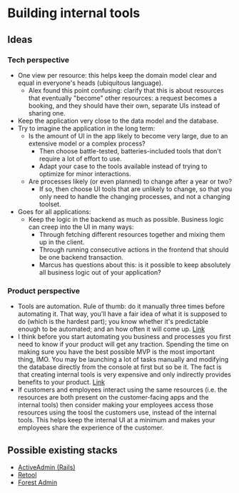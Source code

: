 # Building internal tools

## Ideas

### Tech perspective

- One view per resource: this helps keep the domain model clear and equal in everyone's heads (ubiquitous language).
  - Alex found this point confusing: clarify that this is about resources that eventually "become" other resources: a request becomes a booking, and they should have their own, separate UIs instead of sharing one.
- Keep the application very close to the data model and the database.
- Try to imagine the application in the long term:
  - Is the amount of UI in the app likely to become very large, due to an extensive model or a complex process?
    - Then choose battle-tested, batteries-included tools that don't require a lot of effort to use.
    - Adapt your case to the tools available instead of trying to optimize for minor interactions.
  - Are processes likely (or even planned) to change after a year or two?
    - If so, then choose UI tools that are unlikely to change, so that you only need to handle the changing processes, and not a changing toolset.
- Goes for all applications:
  - Keep the logic in the backend as much as possible. Business logic can creep into the UI in many ways:
    - Through fetching different resources together and mixing them up in the client.
    - Through running consecutive actions in the frontend that should be one backend transaction.
    - Marcus has questions about this: is it possible to keep absolutely all business logic out of your application?

### Product perspective

- Tools are automation. Rule of thumb: do it manually three times before automating it. That way, you'll have a fair idea of what it is supposed to do (which is the hardest part); you know whether it's predictable enough to be automated; and an how often it will come up. [Link](https://news.ycombinator.com/item?id=4766714)
- I think before you start automating you business and processes you first need to know if your product will get any traction. Spending the time on making sure you have the best possible MVP is the most important thing, IMO. You may be launching a lot of tasks manually and modifying the database directly from the console at first but so be it. The fact is that creating internal tools is very expensive and only indirectly provides benefits to your product. [Link](https://news.ycombinator.com/item?id=4766774)
- If customers and employees interact using the same resources (i.e. the resources are both present on the customer-facing apps and the internal tools) then consider making your employees access those resources using the toosl the customers use, instead of the internal tools. This helps keep the internal UI at a minimum and makes your employees share the experience of the customer.

## Possible existing stacks

- [ActiveAdmin (Rails)](https://activeadmin.info/)
- [Retool](https://retool.com/)
- [Forest Admin](https://www.forestadmin.com/)
